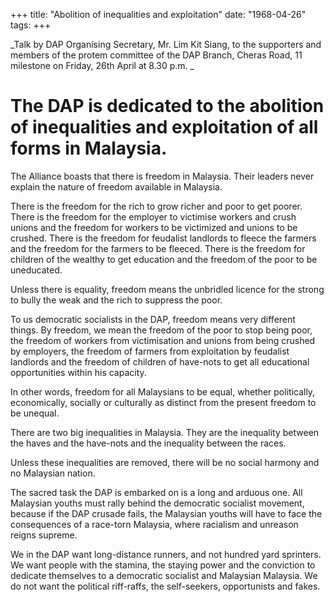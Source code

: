 +++ 
title: "Abolition of inequalities and exploitation"
date: "1968-04-26"
tags:
+++

_Talk by DAP Organising Secretary, Mr. Lim Kit Siang, to the supporters and members of the protem committee of the DAP Branch, Cheras Road, 11 milestone on Friday, 26th April at 8.30 p.m. _

# The DAP is dedicated to the abolition of inequalities and exploitation of all forms in Malaysia.

The Alliance boasts that there is freedom in Malaysia. Their leaders never explain the nature of freedom available in Malaysia.

There is the freedom for the rich to grow richer and poor to get poorer. There is the freedom for the employer to victimise workers and crush unions and the freedom for workers to be victimized and unions to be crushed. There is the freedom for feudalist landlords to fleece the farmers and the freedom for the farmers to be fleeced. There is the freedom for children of the wealthy to get education and the freedom of the poor to be uneducated.</u>

Unless there is equality, freedom means the unbridled licence for the strong to bully the weak and the rich to suppress the poor.

To us democratic socialists in the DAP, freedom means very different things. By freedom, we mean the freedom of the poor to stop being poor, the freedom of workers from victimisation and unions from being crushed by employers, the freedom of farmers from exploitation by feudalist landlords and the freedom of children of have-nots to get all educational opportunities within his capacity.

In other words, freedom for all Malaysians to be equal, whether politically, economically, socially or culturally as distinct from the present freedom to be unequal.

There are two big inequalities in Malaysia. They are the inequality between the haves and the have-nots and the inequality between the races.

Unless these inequalities are removed, there will be no social harmony and no Malaysian nation.

The sacred task the DAP is embarked on is a long and arduous one. All Malaysian youths must rally behind the democratic socialist movement, because if the DAP crusade fails, the Malaysian youths will have to face the consequences of a race-torn Malaysia, where racialism and unreason reigns supreme.

We in the DAP want long-distance runners, and not hundred yard sprinters. We want people with the stamina, the staying power and the conviction to dedicate themselves to a democratic socialist and Malaysian Malaysia. We do not want the political riff-raffs, the self-seekers, opportunists and fakes.
 
